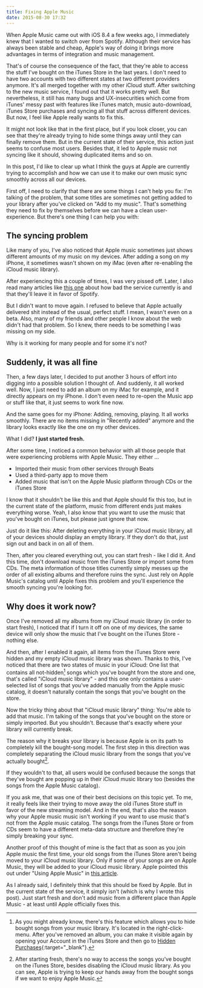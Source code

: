 ```yaml
---
title: Fixing Apple Music
date: 2015-08-30 17:32
---
```


When Apple Music came out with iOS 8.4 a few weeks ago, I immediately knew that I wanted to switch over from Spotify. Although their service has always been stable and cheap, Apple's way of doing it brings more advantages in terms of integration and music management.

That's of course the consequence of the fact, that they're able to access the stuff I've bought on the iTunes Store in the last years. I don't need to have two accounts with two different states at two different providers anymore. It's all merged together with my other iCloud stuff. After switching to the new music service, I found out that it works pretty well. But nevertheless, it still has many bugs and UX-insecurities which come from iTunes' messy past with features like iTunes match, music auto-download, iTunes Store purchases and syncing all that stuff across different devices. But now, I feel like Apple really wants to fix this.

It might not look like that in the first place, but if you look closer, you can see that they're already trying to hide some things away until they can finally remove them. But in the current state of their service, this action just seems to confuse most users. Besides that, it led to Apple music not syncing like it should, showing duplicated items and so on.

In this post, I'd like to clear up what I think the guys at Apple are currently trying to accomplish and how we can use it to make our own music sync smoothly across all our devices.

First off, I need to clarify that there are some things I can't help you fix: I'm talking of the problem, that some titles are sometimes not getting added to your library after you've clicked on "Add to my music". That's something they need to fix by themselves before we can have a clean user-experience. But there's one thing I can help you with:

##  The syncing problem

Like many of you, I've also noticed that Apple music sometimes just shows different amounts of my music on my devices. After adding a song on my iPhone, it sometimes wasn't shown on my iMac (even after re-enabling the iCloud music library).

After experiencing this a couple of times, I was very pissed off. Later, I also read many articles like [this one][1] about how bad the service currently is and that they'll leave it in favor of Spotify.

But I didn't want to move again. I refused to believe that Apple actually delivered shit instead of the usual, perfect stuff. I mean, I wasn't even on a beta. Also, many of my friends and other people I know about the web didn't had that problem. So I knew, there needs to be something I was missing on my side.

Why is it working for many people and for some it's not?

## Suddenly, it was all fine

Then, a few days later, I decided to put another 3 hours of effort into digging into a possible solution I thought of. And suddenly, it all worked well. Now, I just need to add an album on my iMac for example, and it directly appears on my iPhone. I don't even need to re-open the Music app or stuff like that, it just seems to work fine now.

And the same goes for my iPhone: Adding, removing, playing. It all works smoothly. There are no items missing in "Recently added" anymore and the library looks exactly like the one on my other devices.

What I did? **I just started fresh.**

After some time, I noticed a common behavior with all those people that were experiencing problems with Apple Music. They either ...

- Imported their music from other services through Beats
- Used a third-party app to move them
- Added music that isn't on the Apple Music platform through CDs or the iTunes Store

I know that it shouldn't be like this and that Apple should fix this too, but in the current state of the platform, music from different ends just makes everything worse. Yeah, I also know that you want to use the music that you've bought on iTunes, but please just ignore that now.

Just do it like this: After deleting everything in your iCloud music library, all of your devices should display an empty library. If they don't do that, just sign out and back in on all of them.

Then, after you cleared everything out, you can start fresh - like I did it. And this time, don't download music from the iTunes Store or import some from CDs. The meta information of those titles currently simply messes up the order of all existing albums and therefore ruins the sync. Just rely on Apple Music's catalog until Apple fixes this problem and you'll experience the smooth syncing you're looking for.

## Why does it work now?

Once I've removed all my albums from my iCloud music library (in order to start fresh), I noticed that if I turn it off on one of my devices, the same device will only show the music that I've bought on the iTunes Store - nothing else.

And then, after I enabled it again, all items from the iTunes Store were hidden and my empty iCloud music library was shown. Thanks to this, I've noticed that there are two states of music in your iCloud: One list that contains all not-hidden[^1] songs which you've bought from the store and one, that's called "iCloud music library" - and this one only contains a user-selected list of songs that you've added manually from the Apple music catalog, it doesn't naturally contain the songs that you've bought on the store.

Now the tricky thing about that "iCloud music library" thing: You're able to add that music. I'm talking of the songs that you've bought on the store or simply imported. But you shouldn't. Because that's exactly where your library will currently break.

The reason why it breaks your library is because Apple is on its path to completely kill the bought-song model. The first step in this direction was completely separating the iCloud music library from the songs that you've actually bought[^2].

If they wouldn't to that, all users would be confused because the songs that they've bought are popping up in their iCloud music library too (besides the songs from the Apple Music catalog).

If you ask me, that was one of their best decisions on this topic yet. To me, it really feels like their trying to move away the old iTunes Store stuff in favor of the new streaming model. And in the end, that's also the reason why your Apple music music isn't working if you want to use music that's not from the Apple music catalog. The songs from the iTunes Store or from CDs seem to have a different meta-data structure and therefore they're simply breaking your sync.

Another proof of this thought of mine is the fact that as soon as you join Apple music the first time, your old songs from the iTunes Store aren't being moved to your iCloud music library. Only if some of your songs are on Apple Music, they will be added to your iCloud music library. Apple pointed this out under "Using Apple Music" in [this article][2].

As I already said, I definitely think that this should be fixed by Apple. But in the current state of the service, it simply isn't (which is why I wrote this post). Just start fresh and don't add music from a different place than Apple Music - at least until Apple officially fixes this.

[^1]: As you might already know, there's this feature which allows you to hide bought songs from your music library. It's located in the right-click-menu. After you've removed an album, you can make it visible again by opening your Account in the iTunes Store and then go to [Hidden Purchases][3]{:target="_blank"}.

[^2]: After starting fresh, there's no way to access the songs you've bought on the iTunes Store, besides disabling the iCloud music library. As you can see, Apple is trying to keep our hands away from the bought songs if we want to enjoy Apple Music.

[1]: http://www.loopinsight.com/2015/07/22/apple-music-is-a-nightmare-and-im-done-with-it/
[2]: https://support.apple.com/en-us/HT204962
[3]: http://9to5mac.files.wordpress.com/2011/10/mac-app-store-view-hidden-purchases.jpg